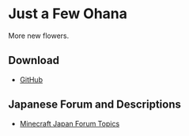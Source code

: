 # Just a Few Ohana
More new flowers.
## Download
- [GitHub](https://github.com/Mechalopa/Just-a-Few-Ohana/releases)
## Japanese Forum and Descriptions
- [Minecraft Japan Forum Topics](https://forum.civa.jp/viewtopic.php?f=3&t=750)
